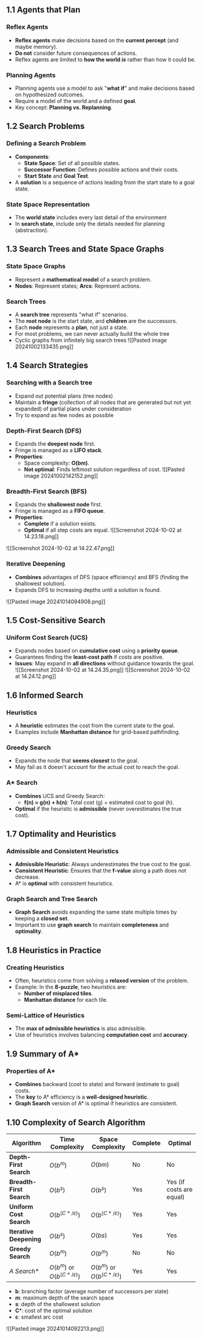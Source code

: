 ## 1.1 Agents that Plan

### Reflex Agents
- **Reflex agents** make decisions based on the **current percept** (and maybe memory).
- **Do not** consider future consequences of actions.
- Reflex agents are limited to **how the world *is*** rather than how it could be.

### Planning Agents
- Planning agents use a model to ask "**what if**" and make decisions based on hypothesized outcomes.
- Require a model of the world and a defined **goal**.
- Key concept: **Planning vs. Replanning**.

## 1.2 Search Problems

### Defining a Search Problem
- **Components**:
  - **State Space**: Set of all possible states.
  - **Successor Function**: Defines possible actions and their costs.
  - **Start State** and **Goal Test**.
- A **solution** is a sequence of actions leading from the start state to a goal state.

### State Space Representation
- The **world state** includes every last detail of the environment
- In **search state**, include only the details needed for planning (abstraction).

## 1.3 Search Trees and State Space Graphs

### State Space Graphs
- Represent a **mathematical model** of a search problem.
- **Nodes**: Represent states; **Arcs**: Represent actions.
### Search Trees
- A **search tree** represents "what if" scenarios.
- The **root node** is the start state, and **children** are the successors.
- Each **node** represents a **plan**, not just a state.
- For most problems, we can never actually build the whole tree
- Cyclic graphs from infinitely big search trees
![[Pasted image 20241002133435.png]]
## 1.4 Search Strategies
### Searching with a Search tree
- Expand out potential plans (tree nodes)
- Maintain a **fringe** (collection of all nodes that are generated but not yet expanded) of partial plans under consideration
- Try to expand as few nodes as possible
### Depth-First Search (DFS)
- Expands the **deepest node** first.
- Fringe is managed as a **LIFO stack**.
- **Properties**:
  - Space complexity: **O(bm)**.
  - **Not optimal**: Finds leftmost solution regardless of cost.
![[Pasted image 20241002142152.png]]

### Breadth-First Search (BFS)
- Expands the **shallowest node** first.
- Fringe is managed as a **FIFO queue**.
- **Properties**:
  - **Complete** if a solution exists.
  - **Optimal** if all step costs are equal.
![[Screenshot 2024-10-02 at 14.23.18.png]]

![[Screenshot 2024-10-02 at 14.22.47.png]]
### Iterative Deepening
- **Combines** advantages of DFS (space efficiency) and BFS (finding the shallowest solution).
- Expands DFS to increasing depths until a solution is found.

![[Pasted image 20241014094908.png]]

## 1.5 Cost-Sensitive Search

### Uniform Cost Search (UCS)
- Expands nodes based on **cumulative cost** using a **priority queue**.
- Guarantees finding the **least-cost path** if costs are positive.
- **Issues**: May expand in **all directions** without guidance towards the goal.
![[Screenshot 2024-10-02 at 14.24.35.png]]
![[Screenshot 2024-10-02 at 14.24.12.png]]
## 1.6 Informed Search

### Heuristics
- A **heuristic** estimates the cost from the current state to the goal.
- Examples include **Manhattan distance** for grid-based pathfinding.

### Greedy Search
- Expands the node that **seems closest** to the goal.
- May fail as it doesn't account for the actual cost to reach the goal.

### A* Search
- **Combines** UCS and Greedy Search:
  - **f(n) = g(n) + h(n)**: Total cost (g) + estimated cost to goal (h).
- **Optimal** if the heuristic is **admissible** (never overestimates the true cost).

## 1.7 Optimality and Heuristics

### Admissible and Consistent Heuristics
- **Admissible Heuristic**: Always underestimates the true cost to the goal.
- **Consistent Heuristic**: Ensures that the **f-value** along a path does not decrease.
- A* is **optimal** with consistent heuristics.

### Graph Search and Tree Search
- **Graph Search** avoids expanding the same state multiple times by keeping a **closed set**.
- Important to use **graph search** to maintain **completeness** and **optimality**.

## 1.8 Heuristics in Practice

### Creating Heuristics
- Often, heuristics come from solving a **relaxed version** of the problem.
- Example: In the **8-puzzle**, two heuristics are:
  - **Number of misplaced tiles**.
  - **Manhattan distance** for each tile.

### Semi-Lattice of Heuristics
- The **max of admissible heuristics** is also admissible.
- Use of heuristics involves balancing **computation cost** and **accuracy**.

## 1.9 Summary of A*

### Properties of A*
- **Combines** backward (cost to state) and forward (estimate to goal) costs.
- The **key** to A* efficiency is a **well-designed heuristic**.
- **Graph Search** version of A* is optimal if heuristics are consistent.


## 1.10 Complexity of Search Algorithm

| **Algorithm**            | **Time Complexity**         | **Space Complexity**        | **Complete** | **Optimal**              |
| ------------------------ | --------------------------- | --------------------------- | ------------ | ------------------------ |
| **Depth-First Search**   | $O(b^m)$                    | $O(bm)$                     | No           | No                       |
| **Breadth-First Search** | $O(b^s)$                    | $O(b^s)$                    | Yes          | Yes (if costs are equal) |
| **Uniform Cost Search**  | $O(b^{(C*/ε)})$             | $O(b^{(C*/ε)})$             | Yes          | Yes                      |
| **Iterative Deepening**  | $O(b^s)$                    | $O(bs)$                     | Yes          | Yes                      |
| **Greedy Search**        | $O(b^m)$                    | $O(b^m)$                    | No           | No                       |
| **A* Search**            | $O(b^m)$ or $O(b^{(C*/ε)})$ | $O(b^m)$ or $O(b^{(C*/ε)})$ | Yes          | Yes                      |

- **b**: branching factor (average number of successors per state)
- **m**: maximum depth of the search space
- **s**: depth of the shallowest solution
- **C***: cost of the optimal solution
- **ε**: smallest arc cost

![[Pasted image 20241014092213.png]]